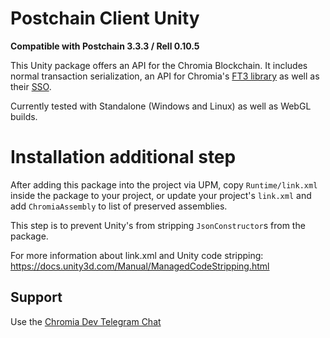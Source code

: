 # Postchain Client Unity

**Compatible with Postchain 3.3.3 / Rell 0.10.5**

This Unity package offers an API for the Chromia Blockchain. It includes normal transaction serialization, an API for Chromia's [FT3 library](https://rell.chromia.com/en/master/advanced-topics/ft3.html) as well as their [SSO](https://rell.chromia.com/en/master/advanced-topics/ft3/ft3-single-sign-on.html).

Currently tested with Standalone (Windows and Linux) as well as WebGL builds.

# Installation additional step

After adding this package into the project via UPM, copy `Runtime/link.xml` inside the package to your project, or update your project's `link.xml` and add `ChromiaAssembly` to list of preserved assemblies.

This step is to prevent Unity's from stripping `JsonConstructor`s from the package.

For more information about link.xml and Unity code stripping: https://docs.unity3d.com/Manual/ManagedCodeStripping.html

## Support

Use the [Chromia Dev Telegram Chat](https://t.me/ChromiaDev)